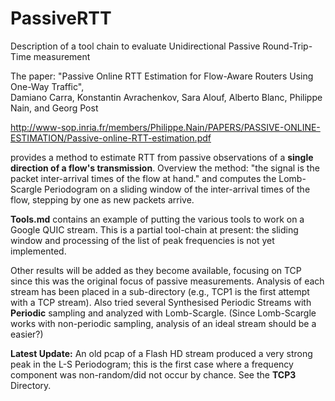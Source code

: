 # PassiveRTT
Description of a tool chain to evaluate Unidirectional Passive Round-Trip-Time measurement

The paper:
"Passive Online RTT Estimation
for Flow-Aware Routers Using One-Way Traffic",  
Damiano Carra, Konstantin Avrachenkov, Sara Alouf,
Alberto Blanc, Philippe Nain, and Georg Post

http://www-sop.inria.fr/members/Philippe.Nain/PAPERS/PASSIVE-ONLINE-ESTIMATION/Passive-online-RTT-estimation.pdf

provides a method to estimate RTT from passive observations of a 
**single direction of a flow's transmission**.  Overview the method:
"the signal is the packet inter-arrival times of the flow at hand."
and computes the Lomb-Scargle Periodogram on a sliding window of 
the inter-arrival times of the flow, stepping by one as new packets arrive.

**Tools.md** contains an example of putting the various tools to work
on a Google QUIC stream. This is a partial tool-chain at present:
the sliding window and processing of the list of peak frequencies is not yet implemented.

Other results will be added as they become available, focusing on TCP since this was the original focus of passive measurements.
Analysis of each stream has been placed in a sub-directory (e.g., TCP1 is the first attempt with a TCP stream).
Also tried several Synthesised Periodic Streams with **Periodic** sampling and analyzed with Lomb-Scargle.
(Since Lomb-Scargle works with non-periodic sampling, analysis of an ideal stream should be a easier?)

**Latest Update:** An old pcap of a Flash HD stream produced a very strong peak
in the L-S Periodogram; this is the first case where a frequency component was
non-random/did not occur by chance. See the **TCP3** Directory.


